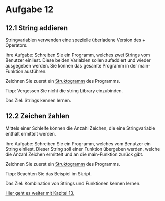 # Aufgabe 12 

## 12.1 String addieren

Stringvariablen verwenden eine spezielle überladene Version des + Operators.

Ihre Aufgabe: Schreiben Sie ein Programm, welches zwei Strings vom Benutzer einliest.
Diese beiden Variablen sollen aufaddiert und wieder ausgegeben werden. Sie können
das gesamte Programm in der main-Funktion ausführen.

Zeichnen Sie zuerst ein [Struktogramm](https://github.com/streusselhirni/hfict-he17-oop1-aufgaben/tree/master/kapitel12/out/struktogramm.pdf)
des Programms.

Tipp: Vergessen Sie nicht die string Library einzubinden.

Das Ziel: Strings kennen lernen.


## 12.2 Zeichen z̈ahlen

Mittels einer Schleife können die Anzahl Zeichen, die eine Stringvariable
enthält ermittelt werden.

Ihre Aufgabe: Schreiben Sie ein Programm, welches vom Benutzer ein String einliest.
Dieser String soll einer Funktion übergeben werden, welche die Anzahl Zeichen
ermittelt und an die main-Funktion zurück gibt.

Zeichnen Sie zuerst ein [Struktogramm](https://github.com/streusselhirni/hfict-he17-oop1-aufgaben/tree/master/kapitel12/out/struktogramm.pdf)
des Programms.

Tipp: Beachten Sie das Beispiel im Skript.

Das Ziel: Kombination von Strings und Funktionen kennen lernen.

[Hier geht es weiter mit Kapitel 13.]([Struktogramm]https://github.com/streusselhirni/hfict-he17-oop1-aufgaben/tree/master/kapitel13)